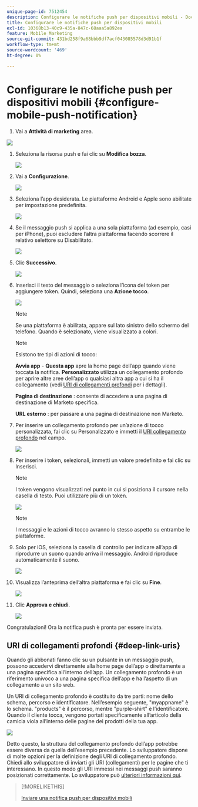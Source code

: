 ```yaml
---
unique-page-id: 7512454
description: Configurare le notifiche push per dispositivi mobili - Documenti Marketo - Documentazione del prodotto
title: Configurare le notifiche push per dispositivi mobili
exl-id: 10368b13-40c9-435a-847c-68aaa5a892ea
feature: Mobile Marketing
source-git-commit: 431bd258f9a68bbb9df7acf043085578d3d91b1f
workflow-type: tm+mt
source-wordcount: '469'
ht-degree: 0%

---
```


# Configurare le notifiche push per dispositivi mobili {#configure-mobile-push-notification}

1. Vai a **Attività di marketing** area.

![](assets/2fbf1ab6-2247-40c8-980d-be56b9d94890.png)

1. Seleziona la risorsa push e fai clic su **Modifica bozza**.

   ![](assets/image2016-8-23-16-3a49-3a48.png)

1. Vai a **Configurazione**.

   ![](assets/image2016-8-23-16-3a51-3a56.png)

1. Seleziona l’app desiderata. Le piattaforme Android e Apple sono abilitate per impostazione predefinita.

   ![](assets/image2016-8-23-16-3a53-3a33.png)

1. Se il messaggio push si applica a una sola piattaforma (ad esempio, casi per iPhone), puoi escludere l’altra piattaforma facendo scorrere il relativo selettore su Disabilitato.

   ![](assets/image2016-8-23-16-3a41-3a48.png)

1. Clic **Successivo**.

   ![](assets/image2016-8-23-16-3a43-3a28.png)

1. Inserisci il testo del messaggio o seleziona l’icona del token per aggiungere token. Quindi, seleziona una **Azione tocco**.

   ![](assets/image2015-9-14-16-3a7-3a43.png)

   >[!NOTE]
   >
   >Se una piattaforma è abilitata, appare sul lato sinistro dello schermo del telefono. Quando è selezionato, viene visualizzato a colori.

   >[!NOTE]
   >
   >Esistono tre tipi di azioni di tocco:
   >
   >**Avvia app** - **Questa app** apre la home page dell’app quando viene toccata la notifica. **Personalizzato** utilizza un collegamento profondo per aprire altre aree dell’app o qualsiasi altra app a cui si ha il collegamento (vedi [URI di collegamenti profondi](#Deeplink) per i dettagli).
   >
   >**Pagina di destinazione** : consente di accedere a una pagina di destinazione di Marketo specifica.
   >
   >**URL esterno** : per passare a una pagina di destinazione non Marketo.

1. Per inserire un collegamento profondo per un’azione di tocco personalizzata, fai clic su Personalizzato e immetti il [URI collegamento profondo](#Deeplink) nel campo.

   ![](assets/image2016-7-28-16-3a19-3a13.png)

1. Per inserire i token, selezionali, immetti un valore predefinito e fai clic su Inserisci.

   >[!NOTE]
   >
   >I token vengono visualizzati nel punto in cui si posiziona il cursore nella casella di testo. Puoi utilizzare più di un token.

   ![](assets/image2015-8-10-14-3a48-3a52.png)

   >[!NOTE]
   >
   >I messaggi e le azioni di tocco avranno lo stesso aspetto su entrambe le piattaforme.

1. Solo per iOS, seleziona la casella di controllo per indicare all’app di riprodurre un suono quando arriva il messaggio. Android riproduce automaticamente il suono.

   ![](assets/ios-tap-and-notification-hand.png)

1. Visualizza l’anteprima dell’altra piattaforma e fai clic su **Fine**.

   ![](assets/image2015-9-14-16-3a12-3a34.png)

1. Clic **Approva e chiudi**.

   ![](assets/323dda12-0543-4558-8562-563eed5fa0e0.png)

Congratulazioni! Ora la notifica push è pronta per essere inviata.

## URI di collegamenti profondi {#deep-link-uris}

Quando gli abbonati fanno clic su un pulsante in un messaggio push, possono accedervi direttamente alla home page dell’app o direttamente a una pagina specifica all’interno dell’app. Un collegamento profondo è un riferimento univoco a una pagina specifica dell’app e ha l’aspetto di un collegamento a un sito web.

Un URI di collegamento profondo è costituito da tre parti: nome dello schema, percorso e identificatore. Nell’esempio seguente, &quot;myappname&quot; è lo schema. &quot;products&quot; è il percorso, mentre &quot;purple-shirt&quot; è l’identificatore. Quando il cliente tocca, vengono portati specificamente all’articolo della camicia viola all’interno delle pagine dei prodotti della tua app.

![](assets/image2016-7-29-12-3a49-3a1.png)

Detto questo, la struttura del collegamento profondo dell’app potrebbe essere diversa da quella dell’esempio precedente. Lo sviluppatore dispone di molte opzioni per la definizione degli URI di collegamento profondo. Chiedi allo sviluppatore di inviarti gli URI (collegamenti) per le pagine che ti interessano. In questo modo gli URI immessi nei messaggi push saranno posizionati correttamente. Lo sviluppatore può [ulteriori informazioni qui](https://developers.marketo.com/mobile/enabling-deep-links-in-your-app/).

>[!MORELIKETHIS]
>
>[Inviare una notifica push per dispositivi mobili](/help/marketo/product-docs/mobile-marketing/push-notifications/send-a-mobile-push-notification.md)
